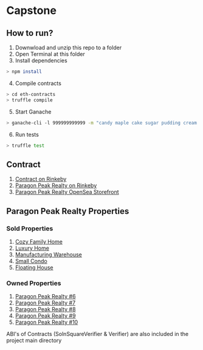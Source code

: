 # Capstone

## How to run?
1. Downwload and unzip this repo to a folder
2. Open Terminal at this folder
3. Install dependencies
```bash
> npm install
```
4. Compile contracts
```bash
> cd eth-contracts
> truffle compile
```
5. Start Ganache
```bash
> ganache-cli -l 999999999999 -m "candy maple cake sugar pudding cream honey rich smooth crumble sweet treat" -a10
```
6. Run tests
```bash
> truffle test
```

## Contract
1. [Contract on Rinkeby](https://rinkeby.etherscan.io/address/0x7053413ACd88c257c0b49b223d5F571DaF1e4f99)
2. [Paragon Peak Realty on Rinkeby](https://rinkeby.etherscan.io/token/0x7053413ACd88c257c0b49b223d5F571DaF1e4f99)
3. [Paragon Peak Realty OpenSea Storefront](https://rinkeby.opensea.io/assets/paragon-peak-realty)

## Paragon Peak Realty Properties

### Sold Properties
1. [Cozy Family Home](https://rinkeby.opensea.io/assets/0x7053413acd88c257c0b49b223d5f571daf1e4f99/1)
2. [Luxury Home](https://rinkeby.opensea.io/assets/0x7053413acd88c257c0b49b223d5f571daf1e4f99/2)
3. [Manufacturing Warehouse](https://rinkeby.opensea.io/assets/0x7053413acd88c257c0b49b223d5f571daf1e4f99/3)
4. [Small Condo](https://rinkeby.opensea.io/assets/0x7053413acd88c257c0b49b223d5f571daf1e4f99/4)
5. [Floating House](https://rinkeby.opensea.io/assets/0x7053413acd88c257c0b49b223d5f571daf1e4f99/5)

### Owned Properties
1. [Paragon Peak Realty #6](https://rinkeby.opensea.io/assets/0x7053413acd88c257c0b49b223d5f571daf1e4f99/6)
2. [Paragon Peak Realty #7](https://rinkeby.opensea.io/assets/0x7053413acd88c257c0b49b223d5f571daf1e4f99/7)
3. [Paragon Peak Realty #8](https://rinkeby.opensea.io/assets/0x7053413acd88c257c0b49b223d5f571daf1e4f99/8)
4. [Paragon Peak Realty #9](https://rinkeby.opensea.io/assets/0x7053413acd88c257c0b49b223d5f571daf1e4f99/9)
5. [Paragon Peak Realty #10](https://rinkeby.opensea.io/assets/0x7053413acd88c257c0b49b223d5f571daf1e4f99/10)


ABI's of Contracts (SolnSquareVerifier & Verifier) are also included in the project main directory




